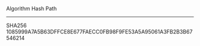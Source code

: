 Algorithm       Hash                                                                   Path
---------       ----                                                                   ----
SHA256          1085999A7A5B63DFFCE8E677FAECC0FB98F9FE53A5A95061A3FB2B3B67546214


